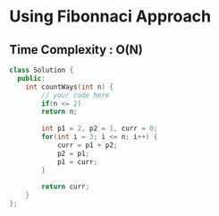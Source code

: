 # Using Fibonnaci Approach

## Time Complexity : O(N)

``` cpp []
class Solution {
  public:
    int countWays(int n) {
        // your code here
        if(n <= 2)
        return n;
        
        int p1 = 2, p2 = 1, curr = 0;
        for(int i = 3; i <= n; i++) {
            curr = p1 + p2;
            p2 = p1;
            p1 = curr;
        }
        
        return curr;
    }
};
```

